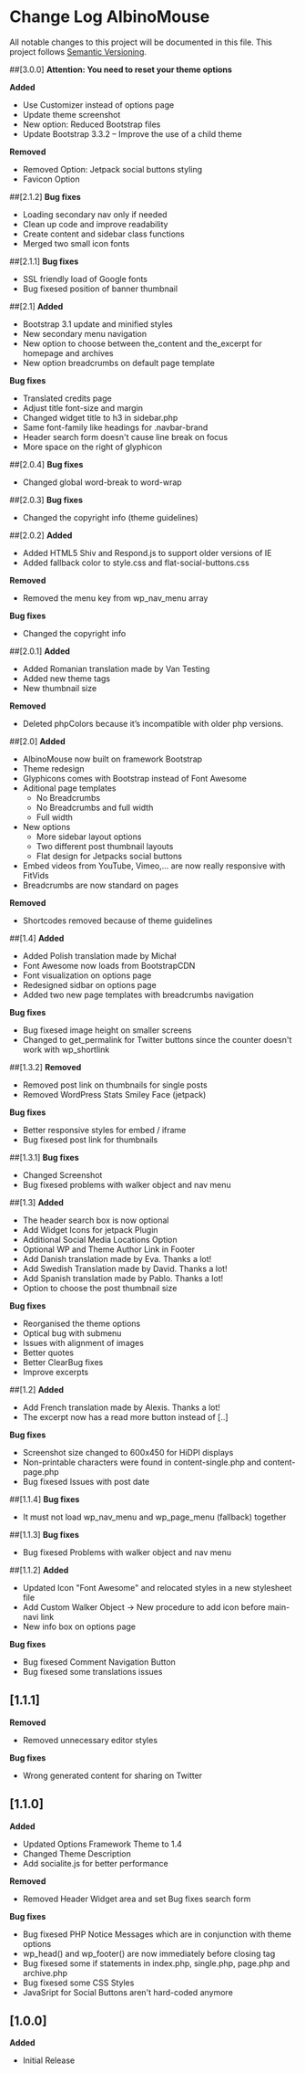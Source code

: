 # Change Log AlbinoMouse
All notable changes to this project will be documented in this file. This project follows [Semantic Versioning](http://semver.org/).

##[3.0.0]
**Attention: You need to reset your theme options**

**Added**
- Use Customizer instead of options page
- Update theme screenshot
- New option: Reduced Bootstrap files
- Update Bootstrap 3.3.2
– Improve the use of a child theme

**Removed**
- Removed Option: Jetpack social buttons styling
- Favicon Option


##[2.1.2]
**Bug fixes**
- Loading secondary nav only if needed
- Clean up code and improve readability
- Create content and sidebar class functions
- Merged two small icon fonts

##[2.1.1]
**Bug fixes**
- SSL friendly load of Google fonts
- Bug fixesed position of banner thumbnail

##[2.1]
**Added**
- Bootstrap 3.1 update and minified styles
- New secondary menu navigation
- New option to choose between the_content and the_excerpt for homepage and archives
- New option breadcrumbs on default page template

**Bug fixes**
- Translated credits page
- Adjust title font-size and margin
- Changed widget title to h3 in sidebar.php
- Same font-family like headings for .navbar-brand
- Header search form doesn't cause line break on focus
- More space on the right of glyphicon

##[2.0.4]
**Bug fixes**
- Changed global word-break to word-wrap

##[2.0.3]
**Bug fixes**
- Changed the copyright info (theme guidelines)

##[2.0.2]
**Added**
- Added HTML5 Shiv and Respond.js to support older versions of IE
- Added fallback color to style.css and flat-social-buttons.css

**Removed**
- Removed the menu key from wp_nav_menu array

**Bug fixes**
- Changed the copyright info

##[2.0.1]
**Added**
- Added Romanian translation made by Van Testing
- Added new theme tags
- New thumbnail size

**Removed**
- Deleted phpColors because it’s incompatible with older php versions.

##[2.0]
**Added**
- AlbinoMouse now built on framework Bootstrap
- Theme redesign
- Glyphicons comes with Bootstrap instead of Font Awesome
- Aditional page templates
	- No Breadcrumbs
	- No Breadcrumbs and full width
	- Full width
- New options
	- More sidebar layout options
	- Two different post thumbnail layouts
	- Flat design for Jetpacks social buttons
- Embed videos from YouTube, Vimeo,... are now really responsive with FitVids
- Breadcrumbs are now standard on pages

**Removed**
- Shortcodes removed because of theme guidelines

##[1.4]
**Added**
- Added Polish translation made by Michał
- Font Awesome now loads from BootstrapCDN
- Font visualization on options page
- Redesigned sidbar on options page
- Added two new page templates with breadcrumbs navigation

**Bug fixes**
- Bug fixesed image height on smaller screens
- Changed to get_permalink for Twitter buttons since the counter doesn't work with wp_shortlink

##[1.3.2]
**Removed**
- Removed post link on thumbnails for single posts
- Removed  WordPress Stats Smiley Face (jetpack)

**Bug fixes**
- Better responsive styles for embed / iframe
- Bug fixesed post link for thumbnails

##[1.3.1]
**Bug fixes**
- Changed Screenshot
- Bug fixesed problems with walker object and nav menu

##[1.3]
**Added**
- The header search box is now optional
- Add Widget Icons for jetpack Plugin
- Additional Social Media Locations Option
- Optional WP and Theme Author Link in Footer
- Add Danish translation made by Eva. Thanks a lot!
- Add Swedish Translation made by David. Thanks a lot!
- Add Spanish translation made by Pablo. Thanks a lot!
- Option to choose the post thumbnail size

**Bug fixes**
- Reorganised the theme options
- Optical bug with submenu
- Issues with alignment of images
- Better quotes
- Better ClearBug fixes
- Improve excerpts

##[1.2]
**Added**
- Add French translation made by Alexis. Thanks a lot!
- The excerpt now has a read more button instead of [..]

**Bug fixes**
- Screenshot size changed to 600x450 for HiDPI displays
- Non-printable characters were found in content-single.php and content-page.php 
- Bug fixesed Issues with post date

##[1.1.4]
**Bug fixes**
- It must not load wp_nav_menu and wp_page_menu (fallback) together

##[1.1.3]
**Bug fixes**
- Bug fixesed Problems with walker object and nav menu

##[1.1.2]
**Added**
- Updated Icon "Font Awesome" and relocated styles in a new stylesheet file
- Add Custom Walker Object -> New procedure to add icon before main-navi link
- New info box on options page

**Bug fixes**
- Bug fixesed Comment Navigation Button
- Bug fixesed some translations issues

## [1.1.1]
**Removed**
- Removed unnecessary editor styles

**Bug fixes**
- Wrong generated content for sharing on Twitter

## [1.1.0]
**Added**
- Updated Options Framework Theme to 1.4
- Changed Theme Description
- Add socialite.js for better performance

**Removed**
- Removed Header Widget area and set Bug fixes search form

**Bug fixes**
- Bug fixesed PHP Notice Messages which are in conjunction with theme options
- wp_head() and wp_footer() are now immediately before closing tag
- Bug fixesed some if statements in index.php, single.php, page.php and archive.php
- Bug fixesed some CSS Styles
- JavaSript for Social Buttons aren't hard-coded anymore

## [1.0.0]
**Added**
- Initial Release